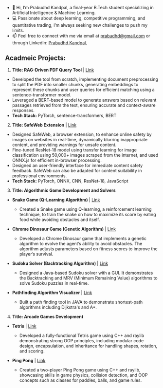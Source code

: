 - 👋 Hi, I’m Prabudhd Kandpal, a final-year B.Tech student specializing in Artificial Intelligence & Machine Learning.
- 💻 Passionate about deep learning, competitive programming, and quantitative trading, I’m always seeking new challenges to push my limits.
- 📫 Feel free to connect with me via email at [prabudhd@gmail.com](prabudhd@gmail.com) or through LinkedIn: [Prabudhd Kandpal.](https://www.linkedin.com/in/prabudhd/)

## Acadmeic Projects:
1. **Title: RAG-Driven PDF Query Tool**  | [Link](https://github.com/prabudhd2003/rag_for_pdf)                                                                                                       
- Developed the tool from scratch, implementing document preprocessing to split the PDF into smaller chunks, generating embeddings to represent these chunks and user queries for efficient matching using a sentence-transformer model. 
- Leveraged a BERT-based model to generate answers based on relevant passages retrieved from the text, ensuring accurate and context-aware responses.
- **Tech Stack:** PyTorch, sentence-transformers, BERT

2. **Title: SafeWeb Extension**  | [Link](https://github.com/prabudhd2003/SafeWebExtension_WebPage)   	                                                                       
- Designed SafeWeb, a browser extension, to enhance online safety by images on websites in real-time, dynamically blurring inappropriate content, and providing warnings for unsafe content.
- Fine-tuned ResNet-18 model using transfer learning for image classification using 50,000+ images scraped from the internet, and used ONNX.js for efficient in-browser processing.
- Designed an user-friendly interface for immediate content safety feedback. SafeWeb can also be adapted for content suitability in professional environments.
- **Tech Stack:** PyTorch, ONNX, CNN, ResNet-18, JavaScript

3. **Title: Algorithmic Game Development and Solvers**
- **Snake Game (Q-Learning Algorithm)** | [Link](https://github.com/prabudhd2003/snake)
    - Created a Snake game using Q-learning, a reinforcement learning technique, to train the snake on how to maximize its score by eating food while avoiding obstacles and itself.

- **Chrome Dinosaur Game (Genetic Algorithm)** | [Link](https://github.com/prabudhd2003/dino_game)
    - Developed a Chrome Dinosaur game that implements a genetic algorithm to evolve the agent’s ability to avoid obstacles. The algorithm adjusts parameters based on fitness scores to improve the player’s survival.

- **Sudoku Solver (Backtracking Algorithm)** | [Link](https://github.com/prabudhd2003/SudokuSolver)
    - Designed a Java-based Sudoku solver with a GUI. It demonstrates the Backtracking and MRV (Minimum Remaining Value) algorithms to solve Sudoku puzzles in real-time.

- **Pathfinding Algorithm Visualizer** | [Link](https://github.com/prabudhd2003/PathAlgorithms)
    - Built a path finding tool in JAVA to demonstrate shortest-path algorithms including Dijkstra's and A*.

4. **Title: Arcade Games Development**
- **Tetris**  | [Link](https://github.com/prabudhd2003/Tetris_cpp)
    - Developed a fully-functional Tetris game using C++ and raylib demonstrating strong OOP principles, including modular code design, encapsulation, and inheritance for handling shapes, rotation, and scoring.

- **Ping Pong** | [Link](https://github.com/prabudhd2003/ping_pong_game)
    - Created a two-player Ping Pong game using C++ and raylib, showcasing skills in game physics, collision detection, and OOP concepts such as classes for paddles, balls, and game rules.




